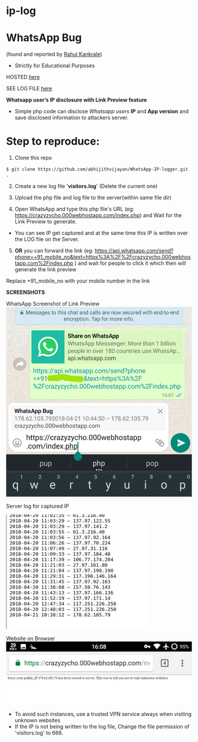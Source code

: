 # ip-log

# WhatsApp Bug 

(found and reported by [Rahul Kankrale](https://medium.com/@kankrale.rahul))

- Strictly for Educational Purposes

HOSTED [here](https://crazyzycho.000webhostapp.com/index.php)

SEE LOG FILE [here](https://crazyzycho.000webhostapp.com/visitors.log)

**Whatsapp user’s IP disclosure with Link Preview feature**

- Simple php code can disclose *Whatsapp users* **IP** and **App version** and save disclosed information to attackers server.

# Step to reproduce:

1. Clone this repo
```
$ git clone https://github.com/abhijithvijayan/WhatsApp-IP-logger.git .
```
2. Create a new log file '**visitors.log**' (Delete the current one)

3. Upload the php file and log file to the server(within same file dir)

4. Open WhatsApp and type this php file's URL (eg: https://crazyzycho.000webhostapp.com/index.php) and Wait for the Link Preview to generate.
  - You can see IP get captured and at the same time this IP is written over the LOG file on the Server.
 
5. **OR** you can forward the link
(eg: https://api.whatsapp.com/send?phone=+91_mobile_no&text=https%3A%2F%2Fcrazyzycho.000webhostapp.com%2Findex.php )
and wait for people to click it which then will generate the link preview 
  
  Replace +91_mobile_no with your mobile number in the link
  
**SCREENSHOTS**

WhatsApp Screenshot of Link Preview
![gen](.assets/gen.jpg?raw=true "gen")

Server log for captured IP

![iplist](.assets/iplist.jpeg?raw=true "iplist")

Website on Browser
![site](.assets/site.png?raw=true "site")

- To avoid such instances, use a trusted VPN service always when visiting unknown websites
- If the IP is not being written to the log file, Change the file permission of 'visitors.log' to 666.
